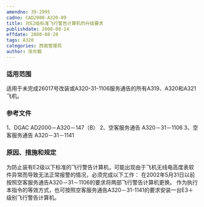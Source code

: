 ```yaml
---
amendno: 39-2995
cadno: CAD2000-A320-09
title: 对E2级标准飞行警告计算机的升级要求
publishdate: 2000-08-14
effdate: 2000-08-20
tags: A320
categories: 西南管理局
author: 徐东毅
---
```


### 适用范围 
适用于未完成26017号改装或A320-31-1106服务通告的所有A319、A320和A321飞机。

<!--more-->
### 参考文件
1、DGAC AD2000－A320－147（B） 
2、空客服务通告 A320－31－1106 
3、空客服务通告 A320－31－1141

### 原因、措施和规定 
为防止装有E2级以下标准的飞行警告计算机，可能出现由于飞机无线电高度表软件异常而导致无法正常报警的情况，必须完成以下工作： 
在2002年5月31日以前按照空客服务通告A320－31－1106的要求将两部飞行警告计算机更换。 
作为执行本指令的等效方式，也可按照空客服务通告A320－31-1141的要求安装一台E3＋级别飞行警告计算机。
